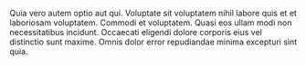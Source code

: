 Quia vero autem optio aut qui. Voluptate sit voluptatem nihil labore quis et et laboriosam voluptatem. Commodi et voluptatem. Quasi eos ullam modi non necessitatibus incidunt. Occaecati eligendi dolore corporis eius vel distinctio sunt maxime. Omnis dolor error repudiandae minima excepturi sint quia.